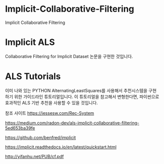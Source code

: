 # Implicit-Collaborative-Filtering
Implicit Collaborative Filtering


# Implicit ALS

Collaborative Filtering for Implicit Dataset 논문을 구현한 것입니다.


# ALS Tutorials
이미 나와 있는 PYTHON AlternatingLeastSquares를 사용해서 추천시스템을 구현하기 위한 가이드라인 튜토리얼입니다.
이 튜토리얼을 참고해서 변형한다면, 파이썬으로 효과적인 ALS 기반 추천을 사용할 수 있을 것입니다.

참조 사이트
https://jessesw.com/Rec-System

https://medium.com/radon-dev/als-implicit-collaborative-filtering-5ed653ba39fe

https://github.com/benfred/implicit

https://implicit.readthedocs.io/en/latest/quickstart.html

http://yifanhu.net/PUB/cf.pdf
